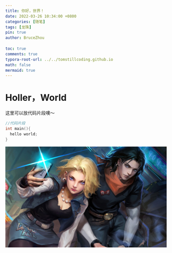 ```yaml
---
title: 你好，世界！
date: 2022-03-26 10:34:00 +0800
categories: [随笔]
tags: [龙珠]
pin: true
author: BruceZhou

toc: true
comments: true
typora-root-url: ../../tomstillcoding.github.io
math: false
mermaid: true
---
```


# Holler，World

这里可以放代码片段噢～

```c++
//代码片段
int main(){
  hello world;
}
```

![](../assets/blog_res/2021-03-30-hello-world.assets/wallhaven-j5ky6p_1920x1200.png)
